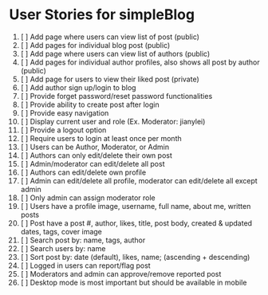 # User Stories for simpleBlog

1. [ ] Add page where users can view list of post (public)
2. [ ] Add pages for individual blog post (public)
3. [ ] Add page where users can view list of authors (public)
4. [ ] Add pages for individual author profiles, also shows all post by author (public)
5. [ ] Add page for users to view their liked post (private)
6. [ ] Add author sign up/login to blog
7. [ ] Provide forget password/reset password functionalities
8. [ ] Provide ability to create post after login
9. [ ] Provide easy navigation
10. [ ] Display current user and role (Ex. Moderator: jianylei)
11. [ ] Provide a logout option 
12. [ ] Require users to login at least once per month
15. [ ] Users can be Author, Moderator, or Admin
16. [ ] Authors can only edit/delete their own post
17. [ ] Admin/moderator can edit/delete all post
18. [ ] Authors can edit/delete own profile
19. [ ] Admin can edit/delete all profile, moderator can edit/delete all except admin
20. [ ] Only admin can assign moderator role
21. [ ] Users have a profile image, username, full name, about me, written posts
22. [ ] Post have a post #, author, likes, title, post body, created & updated dates, tags, cover image
23. [ ] Search post by: name, tags, author
24. [ ] Search users by: name
25. [ ] Sort post by: date (default), likes, name; (ascending + descending)
26. [ ] Logged in users can report/flag post
27. [ ] Moderators and admin can approve/remove reported post 
28. [ ] Desktop mode is most important but should be available in mobile 
